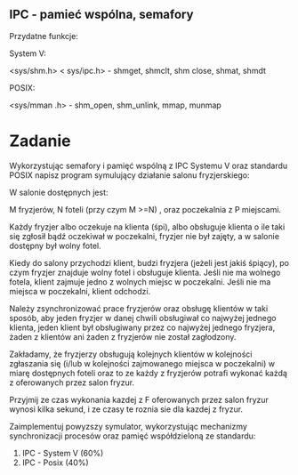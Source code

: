 ## IPC - pamieć wspólna, semafory
Przydatne funkcje:

System V:

<sys/shm.h> < sys/ipc.h> - shmget,
shmclt,
shm close,
shmat,
shmdt

POSIX:

<sys/mman .h> - shm_open,
shm_unlink, mmap,
munmap

# Zadanie
Wykorzystując semafory i pamięć wspólną z IPC Systemu V oraz standardu POSIX napisz program symulujący działanie salonu fryzjerskiego:

W salonie dostępnych jest:

M fryzjerów, N foteli (przy czym M >=N) , oraz poczekalnia z P miejscami.

Każdy fryzjer albo oczekuje na klienta (śpi), albo obsługuje klienta o ile taki się zgłosił bądź oczekiwał w poczekalni, fryzjer nie był zajęty, a w salonie dostępny był wolny
fotel.

Kiedy do salony przychodzi klient, budzi fryzjera (jeżeli jest jakiś śpiący), po czym fryzjer znajduje wolny fotel i obsługuje klienta. Jeśli nie ma wolnego fotela, klient zajmuje
jedno z wolnych miejsc w poczekalni. Jeśli nie ma miejsca w poczekalni, klient odchodzi.

Należy zsynchronizować prace fryzjerów oraz obsługę klientów w taki sposób, aby jeden fryzjer w danej chwili obsługiwał co najwyżej jednego klienta, jeden klient był
obsługiwany przez co najwyżej jednego fryzjera, żaden z klientów ani żaden z fryzjerów nie został zagłodzony.

Zakładamy, że fryzjerzy obsługują kolejnych klientów w kolejności zgłaszania się (i/lub w kolejności zajmowanego miejsca w poczekalni) w miarę dostępnych foteli oraz to
ze każdy z fryzjerów potrafi wykonać każdą z oferowanych przez salon fryzur.

Przyjmij ze czas wykonania kazdej z F oferowanych przez salon fryzur wynosi kilka sekund, i ze czasy te roznia sie dla kazdej z fryzur.

Zaimplementuj powyzszy symulator, wykorzystując mechanizmy synchronizacji procesów oraz pamięć współdzieloną ze standardu:
1. IPC - System V (60%)
2. IPC - Posix (40%)